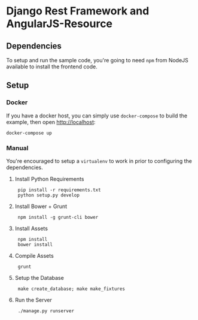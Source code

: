# Django Rest Framework and AngularJS-Resource



## Dependencies

To setup and run the sample code, you're going to need `npm` from NodeJS available to install the frontend code.

## Setup

### Docker

If you have a docker host, you can simply use `docker-compose` to build the example, then open [http://localhost](http://localhost):

```
docker-compose up
```

### Manual

You're encouraged to setup a `virtualenv` to work in prior to configuring the dependencies.

1. Install Python Requirements

        pip install -r requirements.txt
        python setup.py develop

2. Install Bower + Grunt

		npm install -g grunt-cli bower

3. Install Assets

        npm install
        bower install

4. Compile Assets

        grunt

5. Setup the Database

        make create_database; make make_fixtures

6. Run the Server

        ./manage.py runserver

